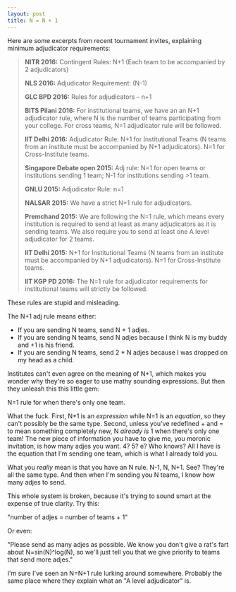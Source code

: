 ```yaml
---
layout: post
title: N = N + 1
---
```

Here are some excerpts from recent tournament invites, explaining minimum adjudicator requirements:

> **NITR 2016:** Contingent Rules: N+1 (Each team to be accompanied by 2 adjudicators)
>
> **NLS 2016:** Adjudicator Requirement: (N-1)
>
> **GLC BPD 2016:** Rules for adjudicators – n+1
>
> **BITS Pilani 2016:** For institutional teams, we have an an N+1 adjudicator rule, where N is the number of teams participating from your college. For cross teams, N=1 adjudicator rule will be followed.
>
> **IIT Delhi 2016:** Adjudicator Rule: N+1 for Institutional Teams (N teams from an institute must be accompanied by N+1 adjudicators). N=1 for Cross-Institute teams.
>
> **Singapore Debate open 2015:** Adj rule: N=1 for open teams or institutions sending 1 team; N-1 for institutions sending >1 team.
>
> **GNLU 2015:** Adjudicator Rule: n=1
>
> **NALSAR 2015:** We have a strict N=1 rule for adjudicators.
>
> **Premchand 2015:** We are following the N=1 rule, which means every institution is required to send at least as many adjudicators as it is sending teams. We also require you to send at least one A level adjudicator for 2 teams.
>
> **IIT Delhi 2015:** N+1 for Institutional Teams (N teams from an institute must be accompanied by N+1 adjudicators). N=1 for Cross-Institute teams.
>
> **IIT KGP PD 2016:** The N=1 rule for adjudicator requirements for institutional teams will strictly be followed.

These rules are stupid and misleading.

The N+1 adj rule means either:

- If you are sending N teams, send N + 1 adjes.
- If you are sending N teams, send N adjes because I think N is my buddy and +1 is his friend.
- If you are sending N teams, send 2 * N adjes because I was dropped on my head as a child.

Institutes can't even agree on the meaning of N+1, which makes you wonder why they're so eager to use mathy sounding expressions. But then they unleash this this little gem:

N=1 rule for when there's only one team.

What the fuck. First, N+1 is an _expression_ while N=1 is an _equation_, so they can't possibly be the same type. Second, unless you've redefined + and = to mean something completely new, N _already is_ 1 when there's only one team! The new piece of information you have to give me, you moronic invitation, is how many adjes you want. 4? 5? e? Who knows? All I have is the equation that I'm sending one team, which is what I already told you.

What you _really_ mean is that you have an N rule. N-1, N, N+1. See? They're all the same type. And then when I'm sending you N teams, I know how many adjes to send.

This whole system is broken, because it's trying to sound smart at the expense of true clarity. Try this:

"number of adjes = number of teams + 1"

Or even:

"Please send as many adjes as possible. We know you don't give a rat's fart about N=sin(N)^log(N), so we'll just tell you that we give priority to teams that send more adjes."

I'm sure I've seen an N=N+1 rule lurking around somewhere. Probably the same place where they explain what an "A level adjudicator" is.
